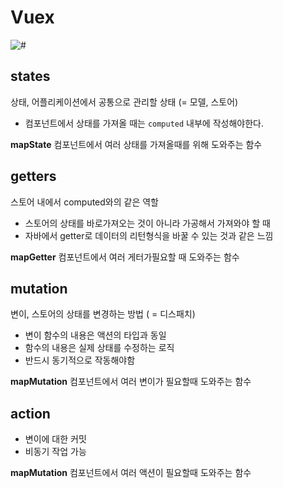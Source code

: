 # Vuex
![#](https://vuex.vuejs.org/vuex.png)

## states
상태, 어플리케이션에서 공통으로 관리할 상태 (= 모델, 스토어)
 - 컴포넌트에서 상태를 가져올 때는 `computed` 내부에 작성해야한다.

**mapState**
컴포넌트에서 여러 상태를 가져올때를 위해 도와주는 함수

## getters
스토어 내에서 computed와의 같은 역할
 * 스토어의 상태를 바로가져오는 것이 아니라 가공해서 가져와야 할 때
 * 자바에서 getter로 데이터의 리턴형식을 바꿀 수 있는 것과 같은 느낌
 
**mapGetter**
컴포넌트에서 여러 게터가필요할 때 도와주는 함수

## mutation
변이, 스토어의 상태를 변경하는 방법 ( = 디스패치)
 * 변이 함수의 내용은 액션의 타입과 동일
 * 함수의 내용은 실제 상태를 수정하는 로직
 * 반드시 동기적으로 작동해야함
 
**mapMutation**
컴포넌트에서 여러 변이가 필요할때 도와주는 함수
 
## action
 * 변이에 대한 커밋
 * 비동기 작업 가능

**mapMutation**
컴포넌트에서 여러 액션이 필요할때 도와주는 함수
